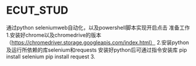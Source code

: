 # ECUT_STUD
通过python seleniumweb自动化，以及powershell脚本实现开启点击
准备工作
1.安装好chrome以及chromedrive的版本（https://chromedriver.storage.googleapis.com/index.html）
2.安装python及运行所依赖的库selenium和requests
安装好python后可通过指令安装库
pip install selenium
pip install request
3.
